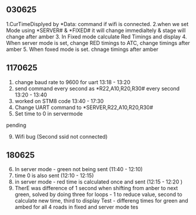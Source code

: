 ## 030625
1.CurTimeDisplyed by *Data: command if wifi is connected.
2.when we set Mode using *SERVER# & *FIXED# it will change immedialtely & stage will change after amber
3. In Fixed mode calculate Red Timings and display
4. When server mode is set, change RED timings  to ATC, change timings after amber
5. When foxed mode is set. chnage timings after amber

## 1170625
1. change baud rate to 9600 for uart 13:18 - 13:20
2. send command every second as *R22,A10,R20,R30# every second 13:20 - 13:40 
3. worked on STM8 code 13:40 - 17:30
4. Change UART command to *SERVER,R22,A10,R20,R30#
5. Set time to 0 in servermode

pending

9. Wifi bug (Second ssid not connected)

## 180625
6. In server mode - green not being sent (11:40 - 12:10)
8. time 0 is also sent (12:10 - 12:15)
7. in server mode - red time is calculated once and sent (12:15 - 12:20 )
9. TherE was  difference of 1 second when shifting from anber to next green, solved by doing three for loops - 1 to reduce value, second to calculate new time, third to display
Test - differeng times for green and ambed for all 4 roads in fixed and server mode
tes
